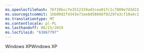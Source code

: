 ```yaml
---
ms.openlocfilehash: 76f20bccfe3512339ad2cea01fc1c7809e7d3d15
ms.sourcegitcommit: 1bb00d2f4343e73ae8d58668f02297a3cf10a4c1
ms.translationtype: MT
ms.contentlocale: pl-PL
ms.lasthandoff: 06/15/2019
ms.locfileid: "63867797"
---
```

<span data-ttu-id="ebfa5-101">Windows XP</span><span class="sxs-lookup"><span data-stu-id="ebfa5-101">Windows XP</span></span>